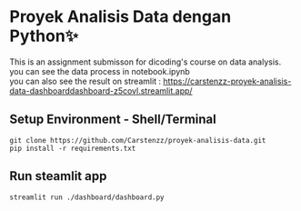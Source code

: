 # Proyek Analisis Data dengan Python✨

This is an assignment submisson for dicoding's course on data analysis.  
you can see the data process in notebook.ipynb  
you can also see the result on streamlit : https://carstenzz-proyek-analisis-data-dashboarddashboard-z5covl.streamlit.app/

## Setup Environment - Shell/Terminal
```
git clone https://github.com/Carstenzz/proyek-analisis-data.git
pip install -r requirements.txt
```

## Run steamlit app
```
streamlit run ./dashboard/dashboard.py
```
